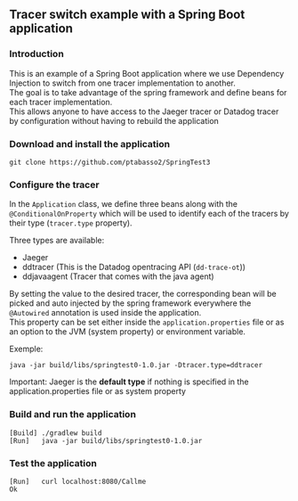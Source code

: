 
## Tracer switch example with a Spring Boot application 


### Introduction

This is an example of a Spring Boot application where we use Dependency Injection to switch from one tracer implementation to another.<br>
The goal is to take advantage of the spring framework and define beans for each tracer implementation.<br>
This allows anyone to have access to the Jaeger tracer or Datadog tracer by configuration without having to rebuild the application


### Download and install the application

<pre style="font-size: 12px">
git clone https://github.com/ptabasso2/SpringTest3
</pre>

### Configure the tracer
In the `Application` class, we define three beans along with the `@ConditionalOnProperty` which will be used to identify each of the tracers by their type (`tracer.type` property).<br>

Three types are available:
+ Jaeger
+ ddtracer (This is the Datadog opentracing API (`dd-trace-ot`))
+ ddjavaagent (Tracer that comes with the java agent)


By setting the value to the desired tracer, the corresponding bean will be picked and auto injected by the spring framework everywhere the `@Autowired` annotation is used inside the application.<br>
This property can be set either inside the `application.properties` file or as an option to the JVM (system property) or environment variable. <br>

Exemple:
<pre style="font-size: 12px">
java -jar build/libs/springtest0-1.0.jar -Dtracer.type=ddtracer
</pre>

Important: Jaeger is the **default type** if nothing is specified in the application.properties file or as system property

### Build and run the application

<pre style="font-size: 12px">
[Build] ./gradlew build
[Run]   java -jar build/libs/springtest0-1.0.jar
</pre>

### Test the application

<pre style="font-size: 12px">
[Run]   curl localhost:8080/Callme
Ok
</pre>


